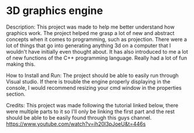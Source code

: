 # 3D graphics engine

Description:
This project was made to help me better understand how graphics work. The project helped me grasp a lot of new and abstract concepts when it comes to programming, such as projection. There were a lot of things that go into generating anything 3d on a computer that I wouldn't have initially even thought about. It has also introduced to me a lot of new functions of the C++ programming language. Really had a lot of fun making this.

How to Install and Run:
The project should be able to easily run through Visual studio. If there is trouble the engine properly displaying in the console, I would recommend resizing your cmd window in the properties section.

Credits:
This project was made following the tutorial linked below, there were multiple parts to it so I'll only be linking the first part and the rest should be able to be easily found through this guys channel.
https://www.youtube.com/watch?v=ih20l3pJoeU&t=446s
